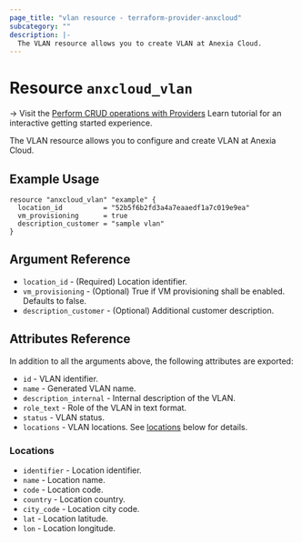 ```yaml
---
page_title: "vlan resource - terraform-provider-anxcloud"
subcategory: ""
description: |-
  The VLAN resource allows you to create VLAN at Anexia Cloud.
---
```


# Resource `anxcloud_vlan`

-> Visit the [Perform CRUD operations with Providers](https://learn.hashicorp.com/tutorials/terraform/provider-use?in=terraform/providers&utm_source=WEBSITE&utm_medium=WEB_IO&utm_offer=ARTICLE_PAGE&utm_content=DOCS) Learn tutorial for an interactive getting started experience.

The VLAN resource allows you to configure and create VLAN at Anexia Cloud.

## Example Usage

```hcl
resource "anxcloud_vlan" "example" {
  location_id          = "52b5f6b2fd3a4a7eaaedf1a7c019e9ea"
  vm_provisioning      = true
  description_customer = "sample vlan"
}
```

## Argument Reference

- `location_id` - (Required) Location identifier.
- `vm_provisioning` - (Optional) True if VM provisioning shall be enabled. Defaults to false.
- `description_customer` - (Optional) Additional customer description.

## Attributes Reference

In addition to all the arguments above, the following attributes are exported:

- `id` - VLAN identifier.
- `name` - Generated VLAN name.
- `description_internal` - Internal description of the VLAN.
- `role_text` - Role of the VLAN in text format.
- `status` - VLAN status.
- `locations` - VLAN locations. See [locations](#locations) below for details.

### Locations

- `identifier` - Location identifier.
- `name` - Location name.
- `code` - Location code.
- `country` - Location country.
- `city_code` - Location city code.
- `lat` - Location latitude.
- `lon` - Location longitude.
